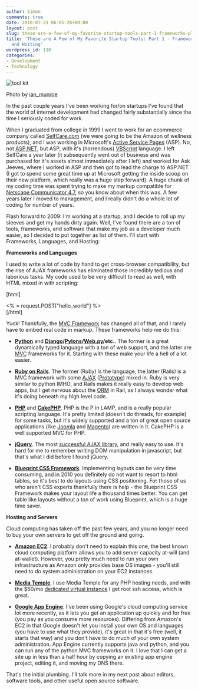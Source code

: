 ```yaml
---
author: Simon
comments: true
date: 2010-07-21 06:05:26+00:00
layout: post
slug: these-are-a-few-of-my-favorite-startup-tools-part-1-frameworks-platforms-and-hosting
title: 'These are A Few of My Favorite Startup Tools: Part 1 - Frameworks, Platforms,
  and Hosting'
wordpress_id: 110
categories:
- Development
- Technology
---
```


![tool kit](http://farm4.static.flickr.com/3627/3315718996_a89ec57de4.jpg)



Photo by [ian_munroe](http://www.flickr.com/photos/ian_munroe)


  


In the past couple years I've been working for/on startups I've found that the world of internet development had changed fairly substantially since the time I seriously coded for work. 

When I graduated from college in 1999 I went to work for an ecommerce company called [SelfCare.com](http://www.selfcare.com/) (we were going to be the Amazon of wellness products), and I was working in Microsoft's [Active Service Pages](http://en.wikipedia.org/wiki/Active_Server_Pages) (ASP). No, not [ASP.NET](http://en.wikipedia.org/wiki/ASP.NET), but ASP, with it's (horrendous) [VBScript](http://en.wikipedia.org/wiki/VBScript) language. I left SelfCare a year later (it subsequently went out of business and was purchased for it's assets almost immediately after I left) and worked for Ask Jeeves, where I worked in ASP and then got to lead the charge to ASP.NET (I got to spend some great time up at Microsoft getting the inside scoop on their new platform, which really was a huge step forward). A huge chunk of my coding time was spent trying to make my markup compatible for [Netscape Communicator 4.7](http://en.wikipedia.org/wiki/Netscape#Netscape_Communicator_.28versions_4.0.E2.80.934.8.29), so you know about when this was. A few years later I moved to management, and I really didn't do a whole lot of coding for number of years.

Flash forward to 2009: I'm working at a startup, and I decide to roll up my sleeves and get my hands dirty again. Well, I've found there are a ton of tools, frameworks, and software that make my job as a developer much easier, so I decided to put together as list of them. I'll start with Frameworks, Languages, and Hosting:

**Frameworks and Languages**

I used to write a lot of code by hand to get cross-browser compatibility, but the rise of AJAX frameworks has eliminated those incredibly tedious and laborious tasks. My code used to be very difficult to read as well, with HTML mixed in with scripting:

[html]
  <div><% = request.POST["hello_world"] %></div>
[/html]

Yuck! Thankfully, the [MVC Framework](http://en.wikipedia.org/wiki/Model%E2%80%93view%E2%80%93controller) has changed all of that, and I rarely have to embed real code in markup. These frameworks help me do this:





  * **[Python](http://python.org/)** and **[Django](http://www.djangoproject.com/)/[Pylons](http://pylonshq.com/)/[Web.py](http://webpy.org/)/etc.**. The former is a great dynamically typed language with a ton of web support, and the latter are [MVC](http://en.wikipedia.org/wiki/Model%E2%80%93view%E2%80%93controller) frameworks for it. Starting with these make your life a hell of a lot easier.



  * **[Ruby on Rails](http://rubyonrails.org/)**. The former (Ruby) is the language, the latter (Rails) is a MVC framework with some [AJAX](http://en.wikipedia.org/wiki/Ajax_(programming)) ([Prototype](http://www.prototypejs.org/)) mixed in. Ruby is very similar to python IMHO, and Rails makes it really easy to develop web apps, but I get nervous about the [ORM](http://en.wikipedia.org/wiki/Object-relational_mapping) in Rail, as I always wonder what it's doing beneath my high level code.



  * **[PHP](http://php.net/)** and **[CakePHP](http://cakephp.org/)**. PHP is the P in LAMP, and is a really popular scripting language. It's pretty limited (doesn't do threads, for example) for some tasks, but it's widely supported and a ton of great open source applications (like [Joomla](http://www.joomla.org/) and [Magento](http://www.magentocommerce.com/)) are written in it. CakePHP is a well supported MVC for PHP.



  * **[jQuery](http://jquery.org/)**. The most [successful AJAX library](http://trends.builtwith.com/javascript/JQuery), and really easy to use. It's hard for me to remember writing DOM manipulation in javascript, but that's what I did before I found jQuery.



  * **[Blueprint CSS Framework](http://www.blueprintcss.org/)**. Implementing layouts can be very time consuming, and in 2010 you definitely do not want to resort to html tables, so it's best to do layouts using CSS positioning. For those of us who aren't CSS experts thankfully there is help - the Blueprint CSS Framework makes your layout life a thousand times better. You can get table like layouts without a ton of work using Blueprint, which is a huge time saver.




**Hosting and Servers**

Cloud computing has taken off the past few years, and you no longer need to buy your own servers to get off the ground and going. 





  * **[Amazon EC2](http://aws.amazon.com/ec2/)**. I probably don't need to explain this one, the best known cloud computing platform allows you to add server capacity at-will (and at-wallet). However, you pretty much need to run your own infrastructure as Amazon only provides base OS images - you'll still need to do system administration on your EC2 instances.



  * **[Media Temple](http://mediatemple.net/)**. I use Media Temple for any PHP hosting needs, and with the $50/mo [dedicated virtual instance](http://www.mediatemple.net/webhosting/dv/) I get root ssh access, which is great. 



  * [**Google App Engine**](http://code.google.com/appengine/). I've been using Google's cloud computing service lot more recently, as it lets you get an application up quickly and for free (you pay as you consume more resources). Differing from Amazon's EC2 in that Google doesn't let you install your own OS and languages (you have to use what they provide), it's great in that it's free (well, it starts that way) and you don't have to do much of your own system administration. App Engine currently supports java and python, and you can run any of the python MVC frameworks on it. I love that I can get a site up in less than a half hour by copying an existing app engine project, editing it, and moving my DNS there.




That's the initial plumbing. I'll talk more in my next post about editors, software tools, and other useful open source software.

